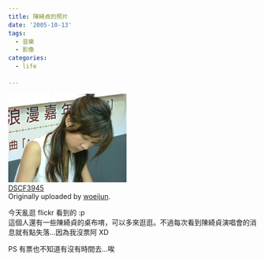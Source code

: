 ```yaml
---
title: 陳綺貞的照片
date: '2005-10-13'
tags:
  - 音樂
  - 影像
categories:
  - life

---
```

[![](images/0.jpg)](http://www.flickr.com/photos/woeijun/51937593/ "photo sharing")  
[DSCF3945](http://www.flickr.com/photos/woeijun/51937593/)  
Originally uploaded by [woeijun](http://www.flickr.com/people/woeijun/).

今天亂逛 flickr 看到的 :p  
這個人還有一些陳綺貞的桌布唷，可以多來逛逛。不過每次看到陳綺貞演唱會的消息就有點失落…因為我沒票阿 XD  
  
PS 有票也不知道有沒有時間去…唉